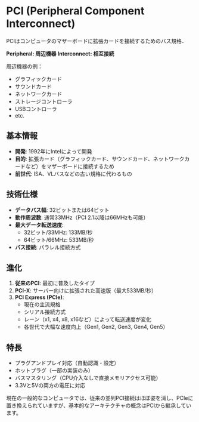 # PCI (Peripheral Component Interconnect) 

PCIはコンピュータのマザーボードに拡張カードを接続するためのバス規格．

**Peripheral: 周辺機器**
**Interconnect: 相互接続**

周辺機器の例：
- グラフィックカード
- サウンドカード
- ネットワークカード
- ストレージコントローラ
- USBコントローラ
- etc.
## 基本情報

- **開発**: 1992年にIntelによって開発
- **目的**: 拡張カード（グラフィックカード、サウンドカード、ネットワークカードなど）をマザーボードに接続するため
- **前世代**: ISA、VLバスなどの古い規格に代わるもの

## 技術仕様

- **データバス幅**: 32ビットまたは64ビット
- **動作周波数**: 通常33MHz（PCI 2.1以降は66MHzも可能）
- **最大データ転送速度**: 
  - 32ビット/33MHz: 133MB/秒
  - 64ビット/66MHz: 533MB/秒
- **バス接続**: パラレル接続方式

## 進化

1. **従来のPCI**: 最初に普及したタイプ
2. **PCI-X**: サーバー向けに拡張された高速版（最大533MB/秒）
3. **PCI Express (PCIe)**: 
   - 現在の主流規格
   - シリアル接続方式
   - レーン（x1, x4, x8, x16など）によって転送速度が変化
   - 各世代で大幅な速度向上（Gen1, Gen2, Gen3, Gen4, Gen5）

## 特長

- プラグアンドプレイ対応（自動認識・設定）
- ホットプラグ（一部の実装のみ）
- バスマスタリング（CPU介入なしで直接メモリアクセス可能）
- 3.3Vと5Vの両方の電圧に対応

現在の一般的なコンピュータでは、従来の並列PCI接続はほぼ姿を消し、PCIeに置き換えられていますが、基本的なアーキテクチャの概念はPCIから継承しています。